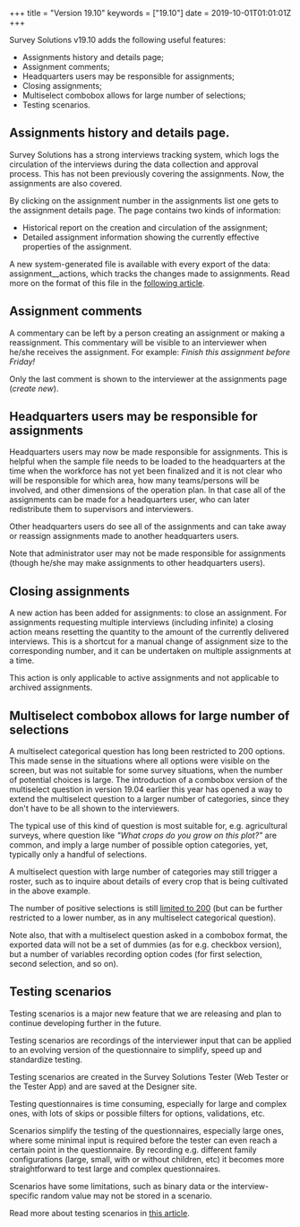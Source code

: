 +++
title = "Version 19.10"
keywords = ["19.10"]
date = 2019-10-01T01:01:01Z
+++



Survey Solutions v19.10 adds the following useful features:

- Assignments history and details page;
- Assignment comments;
- Headquarters users may be responsible for assignments;
- Closing assignments;
- Multiselect combobox allows for large number of selections;
- Testing scenarios.



## Assignments history and details page.

Survey Solutions has a strong interviews tracking system, which logs the circulation 
of the interviews during the data collection and approval process. This has not been 
previously covering the assignments. Now, the assignments are also covered.

By clicking on the assignment number in the assignments list one gets to the 
assignment details page. The page contains two kinds of information:

- Historical report on the creation and circulation of the assignment;
- Detailed assignment information showing the currently effective properties of the assignment.

A new system-generated file is available with every export of the data: 
assignment__actions, which tracks the changes made to assignments. 
Read more on the format of this file in the 
[following article](/headquarters/export/system-generated---export-file-anatomy/).


## Assignment comments

A commentary can be left by a person creating an assignment or making a reassignment. 
This commentary will be visible to an interviewer when he/she receives the assignment. 
For example: *Finish this assignment before Friday!*

Only the last comment is shown to the interviewer at the assignments page (*create new*).


## Headquarters users may be responsible for assignments

Headquarters users may now be made responsible for assignments. This is helpful when 
the sample file needs to be loaded to the headquarters at the time when the workforce 
has not yet been finalized and it is not clear who will be responsible for which area, 
how many teams/persons will be involved, and other dimensions of the operation plan. 
In that case all of the assignments can be made for a headquarters user, who can later 
redistribute them to supervisors and interviewers.

Other headquarters users do see all of the assignments and can take away or reassign 
assignments made to another headquarters users.

Note that administrator user may not be made responsible for assignments (though 
he/she may make assignments to other headquarters users).


## Closing assignments

A new action has been added for assignments: to close an assignment. For assignments
requesting multiple interviews (including infinite) a closing action means resetting
the quantity to the amount of the currently delivered interviews. This is a shortcut
for a manual change of assignment size to the corresponding number, and it can be
undertaken on multiple assignments at a time.

This action is only applicable to active assignments and not applicable to archived
assignments.


## Multiselect combobox allows for large number of selections

A multiselect categorical question has long been restricted to 200 options. This made 
sense in the situations where all options were visible on the screen, but was not 
suitable for some survey situations, when the number of potential choices is large. 
The introduction of a combobox version of the multiselect question in version 19.04 
earlier this year has opened a way to extend the multiselect question to a larger 
number of categories, since they don't have to be all shown to the interviewers.

The typical use of this kind of question is most suitable for, e.g. agricultural 
surveys, where question like *"What crops do you grow on this plot?"* are common, 
and imply a large number of possible option categories, yet, typically only a 
handful of selections.

A multiselect question with large number of categories may still trigger a roster,
such as to inquire about details of every crop that is being cultivated in the above 
example.

The number of positive selections is still 
[limited to 200](/questionnaire-designer/limits/survey-solutions-limits/) 
(but can be further restricted to a lower number, as in any multiselect categorical 
question).

Note also, that with a multiselect question asked in a combobox format, the exported 
data will not be a set of dummies (as for e.g. checkbox version), but a number of
variables recording option codes (for first selection, second selection, and so on).


## Testing scenarios

Testing scenarios is a major new feature that we are releasing and plan to continue 
developing further in the future.

Testing scenarios are recordings of the interviewer input that can be applied to an 
evolving version of the questionnaire to simplify, speed up and standardize testing.

Testing scenarios are created in the Survey Solutions Tester (Web Tester or the 
Tester App) and are saved at the Designer site.

Testing questionnaires is time consuming, especially for large and complex ones, 
with lots of skips or possible filters for options, validations, etc.

Scenarios simplify the testing of the questionnaires, especially large ones, where 
some minimal input is required before the tester can even reach a certain point in 
the questionnaire. By recording e.g. different family configurations (large, small, 
with or without children, etc) it becomes more straightforward to test large and 
complex questionnaires.

Scenarios have some limitations, such as binary data or the interview-specific
random value may not be stored in a scenario.

Read more about testing scenarios in
[this article](/questionnaire-designer/testing/scenarios/).
